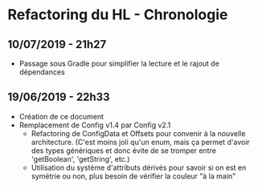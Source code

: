 Refactoring du HL - Chronologie
===

10/07/2019 - 21h27
----
* Passage sous Gradle pour simplifier la lecture et le rajout de dépendances

19/06/2019 - 22h33
----
+ Création de ce document
+ Remplacement de Config v1.4 par Config v2.1
    + Refactoring de ConfigData et Offsets pour convenir à la nouvelle architecture. (C'est moins joli qu'un enum, 
    mais ça permet d'avoir des types génériques et donc évite de se tromper entre 'getBoolean', 'getString', etc.)
    + Utilisation du système d'attributs dérivés pour savoir si on est en symétrie ou non, plus besoin de vérifier la couleur "à la main"
